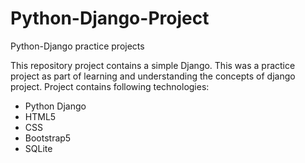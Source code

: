 # Python-Django-Project
Python-Django practice projects

This repository project contains a simple Django.
This was a practice project as part of learning and understanding the concepts of django project.
Project contains following technologies:
- Python Django
- HTML5
- CSS
- Bootstrap5
- SQLite
